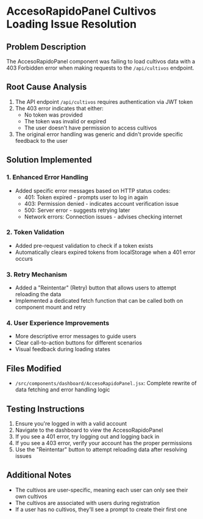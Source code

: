 # AccesoRapidoPanel Cultivos Loading Issue Resolution

## Problem Description
The AccesoRapidoPanel component was failing to load cultivos data with a 403 Forbidden error when making requests to the `/api/cultivos` endpoint.

## Root Cause Analysis
1. The API endpoint `/api/cultivos` requires authentication via JWT token
2. The 403 error indicates that either:
   - No token was provided
   - The token was invalid or expired
   - The user doesn't have permission to access cultivos
3. The original error handling was generic and didn't provide specific feedback to the user

## Solution Implemented

### 1. Enhanced Error Handling
- Added specific error messages based on HTTP status codes:
  - 401: Token expired - prompts user to log in again
  - 403: Permission denied - indicates account verification issue
  - 500: Server error - suggests retrying later
  - Network errors: Connection issues - advises checking internet

### 2. Token Validation
- Added pre-request validation to check if a token exists
- Automatically clears expired tokens from localStorage when a 401 error occurs

### 3. Retry Mechanism
- Added a "Reintentar" (Retry) button that allows users to attempt reloading the data
- Implemented a dedicated fetch function that can be called both on component mount and retry

### 4. User Experience Improvements
- More descriptive error messages to guide users
- Clear call-to-action buttons for different scenarios
- Visual feedback during loading states

## Files Modified
- `/src/components/dashboard/AccesoRapidoPanel.jsx`: Complete rewrite of data fetching and error handling logic

## Testing Instructions
1. Ensure you're logged in with a valid account
2. Navigate to the dashboard to view the AccesoRapidoPanel
3. If you see a 401 error, try logging out and logging back in
4. If you see a 403 error, verify your account has the proper permissions
5. Use the "Reintentar" button to attempt reloading data after resolving issues

## Additional Notes
- The cultivos are user-specific, meaning each user can only see their own cultivos
- The cultivos are associated with users during registration
- If a user has no cultivos, they'll see a prompt to create their first one
